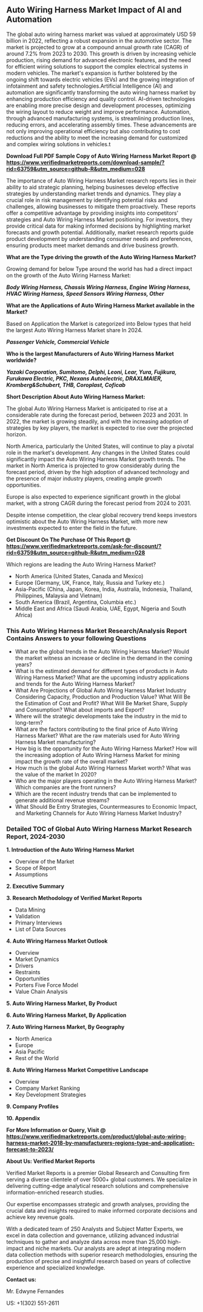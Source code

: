 <h2>Auto Wiring Harness Market Impact of AI and Automation</h2>The global auto wiring harness market was valued at approximately USD 59 billion in 2022, reflecting a robust expansion in the automotive sector. The market is projected to grow at a compound annual growth rate (CAGR) of around 7.2% from 2023 to 2030. This growth is driven by increasing vehicle production, rising demand for advanced electronic features, and the need for efficient wiring solutions to support the complex electrical systems in modern vehicles. The market's expansion is further bolstered by the ongoing shift towards electric vehicles (EVs) and the growing integration of infotainment and safety technologies.Artificial Intelligence (AI) and automation are significantly transforming the auto wiring harness market by enhancing production efficiency and quality control. AI-driven technologies are enabling more precise design and development processes, optimizing the wiring layout to reduce weight and improve performance. Automation, through advanced manufacturing systems, is streamlining production lines, reducing errors, and accelerating assembly times. These advancements are not only improving operational efficiency but also contributing to cost reductions and the ability to meet the increasing demand for customized and complex wiring solutions in vehicles.t</p><p id="" class=""><strong>Download Full PDF Sample Copy of Auto Wiring Harness Market Report @ <a href="https://www.verifiedmarketreports.com/download-sample/?rid=63759&utm_source=github-R&utm_medium=028" target="_blank">https://www.verifiedmarketreports.com/download-sample/?rid=63759&utm_source=github-R&utm_medium=028</a></strong></p><p>The importance of&nbsp;Auto Wiring Harness Market research reports lies in their ability to aid strategic planning, helping businesses develop effective strategies by understanding market trends and dynamics. They play a crucial role in risk management by identifying potential risks and challenges, allowing businesses to mitigate them proactively. These reports offer a competitive advantage by providing insights into competitors' strategies and Auto Wiring Harness Market positioning. For investors, they provide critical data for making informed decisions by highlighting market forecasts and growth potential. Additionally, market research reports guide product development by understanding consumer needs and preferences, ensuring products meet market demands and drive business growth.</p><p><strong>What are the&nbsp;Type driving the growth of the Auto Wiring Harness Market?</strong></p><p id="" class="">Growing demand for below Type around the world has had a direct impact on the growth of the Auto Wiring Harness Market:</p><em><strong>Body Wiring Harness, Chassis Wiring Harness, Engine Wiring Harness, HVAC Wiring Harness, Speed Sensors Wiring Harness, Other</strong></em></p><strong>What are the&nbsp;Applications&nbsp;of Auto Wiring Harness Market available in the Market?</strong></p><p id="" class="">Based on Application the Market is categorized into Below types that held the largest Auto Wiring Harness Market share In 2024.</p><em><strong>Passenger Vehicle, Commercial Vehicle</strong></em></p><strong>Who is the largest Manufacturers of Auto Wiring Harness Market worldwide?</strong></p><p><em><strong>Yazaki Corporation, Sumitomo, Delphi, Leoni, Lear, Yura, Fujikura, Furukawa Electric, PKC, Nexans Autoelectric, DRAXLMAIER, Kromberg&Schubert, THB, Coroplast, Coficab</strong></em></p><p id="" class=""><strong>Short Description About Auto Wiring Harness Market:</strong></p><p>The global Auto Wiring Harness Market is anticipated to rise at a considerable rate during the forecast period, between 2023 and 2031. In 2022, the market is growing steadily, and with the increasing adoption of strategies by key players, the market is expected to rise over the projected horizon.</p><p>North America, particularly the United States, will continue to play a pivotal role in the market's development. Any changes in the United States could significantly impact the Auto Wiring Harness Market growth trends. The market in North America is projected to grow considerably during the forecast period, driven by the high adoption of advanced technology and the presence of major industry players, creating ample growth opportunities.</p><p>Europe is also expected to experience significant growth in the global market, with a strong CAGR during the forecast period from 2024 to 2031.</p><p>Despite intense competition, the clear global recovery trend keeps investors optimistic about the Auto Wiring Harness Market, with more new investments expected to enter the field in the future.</p><p id="" class=""><strong>Get Discount On The Purchase Of This Report @ <a href="https://www.verifiedmarketreports.com/ask-for-discount/?rid=63759&utm_source=github-R&utm_medium=028" target="_blank">https://www.verifiedmarketreports.com/ask-for-discount/?rid=63759&utm_source=github-R&utm_medium=028</a></strong></p>Which regions are leading the Auto Wiring Harness Market?</p><ul><li>North America (United States, Canada and Mexico)</li><li>Europe (Germany, UK, France, Italy, Russia and Turkey etc.)</li><li>Asia-Pacific (China, Japan, Korea, India, Australia, Indonesia, Thailand, Philippines, Malaysia and Vietnam)</li><li>South America (Brazil, Argentina, Columbia etc.)</li><li>Middle East and Africa (Saudi Arabia, UAE, Egypt, Nigeria and South Africa)</li></ul><h3 id="" class="">This Auto Wiring Harness Market Research/Analysis Report Contains Answers to your following Questions</h3><ul><li>What are the global trends in the Auto Wiring Harness Market? Would the market witness an increase or decline in the demand in the coming years?</li><li>What is the estimated demand for different types of products in Auto Wiring Harness Market? What are the upcoming industry applications and trends for the Auto Wiring Harness Market?</li><li>What Are Projections of Global Auto Wiring Harness Market Industry Considering Capacity, Production and Production Value? What Will Be the Estimation of Cost and Profit? What Will Be Market Share, Supply and Consumption? What about imports and Export?</li><li>Where will the strategic developments take the industry in the mid to long-term?</li><li>What are the factors contributing to the final price of Auto Wiring Harness Market? What are the raw materials used for Auto Wiring Harness Market manufacturing?</li><li>How big is the opportunity for the Auto Wiring Harness Market? How will the increasing adoption of Auto Wiring Harness Market for mining impact the growth rate of the overall market?</li><li>How much is the global Auto Wiring Harness Market worth? What was the value of the market In 2020?</li><li>Who are the major players operating in the Auto Wiring Harness Market? Which companies are the front runners?</li><li>Which are the recent industry trends that can be implemented to generate additional revenue streams?</li><li>What Should Be Entry Strategies, Countermeasures to Economic Impact, and Marketing Channels for Auto Wiring Harness Market Industry?</li></ul><h3 id="" class="">Detailed TOC of Global Auto Wiring Harness Market Research Report, 2024-2030</h3><p id="" class=""><strong>1. Introduction of the Auto Wiring Harness Market</strong></p><ul><li>Overview of the Market</li><li>Scope of Report</li><li>Assumptions</li></ul><p id="" class=""><strong>2. Executive Summary</strong></p><p id="" class=""><strong>3. Research Methodology of Verified Market Reports</strong></p><ul><li>Data Mining</li><li>Validation</li><li>Primary Interviews</li><li>List of Data Sources</li></ul><p id="" class=""><strong>4. Auto Wiring Harness Market Outlook</strong></p><ul><li>Overview</li><li>Market Dynamics</li><li>Drivers</li><li>Restraints</li><li>Opportunities</li><li>Porters Five Force Model</li><li>Value Chain Analysis</li></ul><p id="" class=""><strong>5. Auto Wiring Harness Market, By Product</strong></p><p id="" class=""><strong>6. Auto Wiring Harness Market, By Application</strong></p><p id="" class=""><strong>7. Auto Wiring Harness Market, By Geography</strong></p><ul><li>North America</li><li>Europe</li><li>Asia Pacific</li><li>Rest of the World</li></ul><p id="" class=""><strong>8. Auto Wiring Harness Market Competitive Landscape</strong></p><ul><li>Overview</li><li>Company Market Ranking</li><li>Key Development Strategies</li></ul><p id="" class=""><strong>9. Company Profiles</strong></p><p id="" class=""><strong>10. Appendix</strong></p><p id="" class=""><strong>For More Information or Query, Visit @ <a href="https://www.verifiedmarketreports.com/product/global-auto-wiring-harness-market-2018-by-manufacturers-regions-type-and-application-forecast-to-2023/" target="_blank">https://www.verifiedmarketreports.com/product/global-auto-wiring-harness-market-2018-by-manufacturers-regions-type-and-application-forecast-to-2023/</a></strong></p><p id="" class=""><strong>About Us: Verified Market Reports</strong></p><p id="" class="">Verified Market Reports is a premier Global Research and Consulting firm serving a diverse clientele of over 5000+ global customers. We specialize in delivering cutting-edge analytical research solutions and comprehensive information-enriched research studies.</p><p id="" class="">Our expertise encompasses strategic and growth analyses, providing the crucial data and insights required to make informed corporate decisions and achieve key revenue goals.</p><p id="" class="">With a dedicated team of 250 Analysts and Subject Matter Experts, we excel in data collection and governance, utilizing advanced industrial techniques to gather and analyze data across more than 25,000 high-impact and niche markets. Our analysts are adept at integrating modern data collection methods with superior research methodologies, ensuring the production of precise and insightful research based on years of collective experience and specialized knowledge.</p><p id="" class=""><strong>Contact us:</strong></p><p id="" class="">Mr. Edwyne Fernandes</p><p id="" class="">US: +1(302) 551-2611</p>